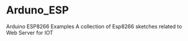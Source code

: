 # Arduno_ESP
Arduino ESP8266 Examples
A collection of Esp8266 sketches related to Web Server for IOT 
